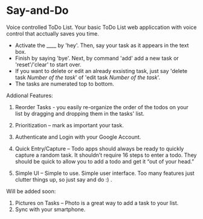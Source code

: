 # Say-and-Do

Voice controlled ToDo List.
Your basic ToDo List web appliccation with voice control that acctually saves you time.

* Activate the ____ by 'hey'. Then, say your task as it appears in the text box. 
* Finish by saying 'bye'. Next, by command 'add' add a new task or 'reset'/'clear' to start over.
* If you want to delete or edit an already exsisting task, just say 'delete task *Number of the task*' of 'edit task *Number of the task*'.
* The tasks are numerated top to bottom.


Addional Features:

1. Reorder Tasks - you easily re-organize the order of the todos on your list by dragging and dropping them in the tasks' list.

2. Prioritization – mark as important your task.

3. Authenticate and Login with your Google Account.

4. Quick Entry/Capture – Todo apps should always be ready to quickly  capture a random task. It shouldn’t require 16 steps to enter a todo. They should be quick to allow you to add a todo and get it “out of your head.”

5. Simple UI –  Simple to use. Simple user interface. Too many features just clutter things up, so just say and do :) .


Will be added soon:

1. Pictures on Tasks – Photo is a great way to add a task to your list.
2. Sync with your smartphone.


